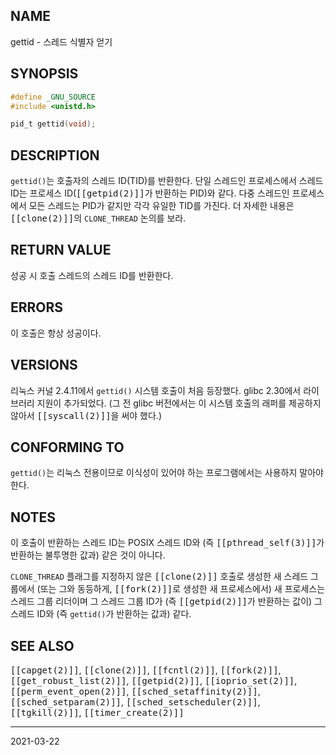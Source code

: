 ## NAME

gettid - 스레드 식별자 얻기

## SYNOPSIS

```c
#define _GNU_SOURCE
#include <unistd.h>

pid_t gettid(void);
```

## DESCRIPTION

`gettid()`는 호출자의 스레드 ID(TID)를 반환한다. 단일 스레드인 프로세스에서 스레드 ID는 프로세스 ID(<tt>[[getpid(2)]]</tt>가 반환하는 PID)와 같다. 다중 스레드인 프로세스에서 모든 스레드는 PID가 같지만 각각 유일한 TID를 가진다. 더 자세한 내용은 <tt>[[clone(2)]]</tt>의 `CLONE_THREAD` 논의를 보라.

## RETURN VALUE

성공 시 호출 스레드의 스레드 ID를 반환한다.

## ERRORS

이 호출은 항상 성공이다.

## VERSIONS

리눅스 커널 2.4.11에서 `gettid()` 시스템 호출이 처음 등장했다. glibc 2.30에서 라이브러리 지원이 추가되었다. (그 전 glibc 버전에서는 이 시스템 호출의 래퍼를 제공하지 않아서 <tt>[[syscall(2)]]</tt>을 써야 했다.)

## CONFORMING TO

`gettid()`는 리눅스 전용이므로 이식성이 있어야 하는 프로그램에서는 사용하지 말아야 한다.

## NOTES

이 호출이 반환하는 스레드 ID는 POSIX 스레드 ID와 (즉 <tt>[[pthread_self(3)]]</tt>가 반환하는 불투명한 값과) 같은 것이 아니다.

`CLONE_THREAD` 플래그를 지정하지 않은 <tt>[[clone(2)]]</tt> 호출로 생성한 새 스레드 그룹에서 (또는 그와 동등하게, <tt>[[fork(2)]]</tt>로 생성한 새 프로세스에서) 새 프로세스는 스레드 그룹 리더이며 그 스레드 그룹 ID가 (즉 <tt>[[getpid(2)]]</tt>가 반환하는 값이) 그 스레드 ID와 (즉 `gettid()`가 반환하는 값과) 같다.

## SEE ALSO

<tt>[[capget(2)]]</tt>, <tt>[[clone(2)]]</tt>, <tt>[[fcntl(2)]]</tt>, <tt>[[fork(2)]]</tt>, <tt>[[get_robust_list(2)]]</tt>, <tt>[[getpid(2)]]</tt>, <tt>[[ioprio_set(2)]]</tt>, <tt>[[perm_event_open(2)]]</tt>, <tt>[[sched_setaffinity(2)]]</tt>, <tt>[[sched_setparam(2)]]</tt>, <tt>[[sched_setscheduler(2)]]</tt>, <tt>[[tgkill(2)]]</tt>, <tt>[[timer_create(2)]]</tt>

----

2021-03-22
